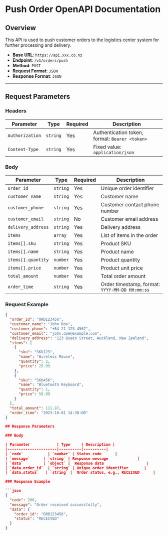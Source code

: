 # Push Order OpenAPI Documentation

## Overview
This API is used to push customer orders to the logistics center system for further processing and delivery.

- **Base URL**: `https://api.xxx.co.nz`
- **Endpoint**: `/v1/orders/push`
- **Method**: `POST`
- **Request Format**: `JSON`
- **Response Format**: `JSON`

---

## Request Parameters

### Headers

| Parameter         | Type     | Required | Description                          |
|-------------------|----------|----------|--------------------------------------|
| `Authorization`   | `string` | Yes      | Authentication token, format: `Bearer <token>` |
| `Content-Type`    | `string` | Yes      | Fixed value: `application/json`      |

### Body

| Parameter            | Type     | Required | Description                                      |
|----------------------|----------|----------|--------------------------------------------------|
| `order_id`           | `string` | Yes      | Unique order identifier                          |
| `customer_name`      | `string` | Yes      | Customer name                                   |
| `customer_phone`     | `string` | Yes      | Customer contact phone number                   |
| `customer_email`     | `string` | No       | Customer email address                          |
| `delivery_address`   | `string` | Yes      | Delivery address                                |
| `items`              | `array`  | Yes      | List of items in the order                      |
| `items[].sku`        | `string` | Yes      | Product SKU                                     |
| `items[].name`       | `string` | Yes      | Product name                                    |
| `items[].quantity`   | `number` | Yes      | Product quantity                                |
| `items[].price`      | `number` | Yes      | Product unit price                              |
| `total_amount`       | `number` | Yes      | Total order amount                              |
| `order_time`         | `string` | Yes      | Order timestamp, format: `YYYY-MM-DD HH:mm:ss` |

### Request Example

```json
{
  "order_id": "ORD123456",
  "customer_name": "John Doe",
  "customer_phone": "+64 21 123 4567",
  "customer_email": "john.doe@example.com",
  "delivery_address": "123 Queen Street, Auckland, New Zealand",
  "items": [
    {
      "sku": "SKU123",
      "name": "Wireless Mouse",
      "quantity": 2,
      "price": 25.99
    },
    {
      "sku": "SKU456",
      "name": "Bluetooth Keyboard",
      "quantity": 1,
      "price": 59.99
    }
  ],
  "total_amount": 111.97,
  "order_time": "2023-10-01 14:30:00"
}

## Response Parameters

### Body

| Parameter            | Type     | Description | 
|----------------------|----------|----------|
| `code`           | `number` | Status code      | 
| `message`      | `string` | Response message             |
| `data`         | `object` |  Response data                   |
| `data.order_id`  | `string` | Unique order identifier       | 
| `data.status`   | `string` | 	Order status, e.g., RECEIVED      | 

### Response Example

```json
{
  "code": 200,
  "message": "Order received successfully",
  "data": {
    "order_id": "ORD123456",
    "status": "RECEIVED"
  }
}

